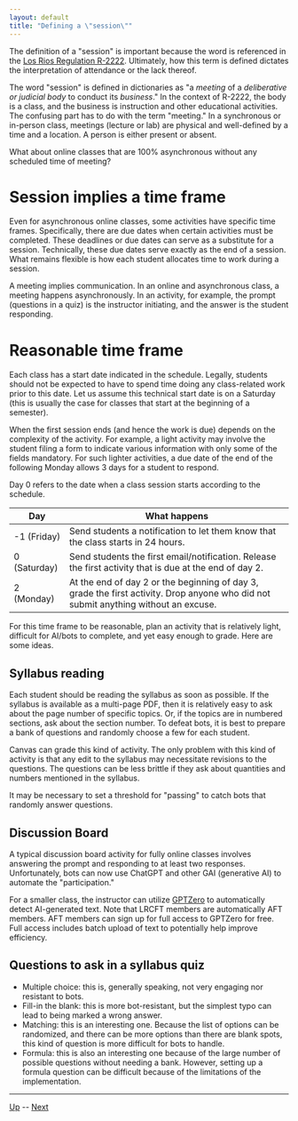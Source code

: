 ```yaml
---
layout: default
title: "Defining a \"session\""
---
```


The definition of a "session" is important because the word is referenced in the [Los Rios Regulation R-2222](https://losrios.edu/shared/doc/board/regulations/R-2222.pdf). Ultimately, how this term is defined dictates the interpretation of attendance or the lack thereof.

The word "session" is defined in dictionaries as "a *meeting* of a *deliberative or judicial body* to conduct its *business*." In the context of R-2222, the body is a class, and the business is instruction and other educational activities. The confusing part has to do with the term "meeting." In a synchronous or in-person class, meetings (lecture or lab) are physical and well-defined by a time and a location. A person is either present or absent.

What about online classes that are 100% asynchronous without any scheduled time of meeting?

# Session implies a time frame

Even for asynchronous online classes, some activities have specific time frames. Specifically, there are due dates when certain activities must be completed. These deadlines or due dates can serve as a substitute for a session. Technically, these due dates serve exactly as the end of a session. What remains flexible is how each student allocates time to work during a session.

A meeting implies communication. In an online and asynchronous class, a meeting happens asynchronously. In an activity, for example, the prompt (questions in a quiz) is the instructor initiating, and the answer is the student responding. 

# Reasonable time frame

Each class has a start date indicated in the schedule. Legally, students should not be expected to have to spend time doing any class-related work prior to this date. Let us assume this technical start date is on a Saturday (this is usually the case for classes that start at the beginning of a semester).

When the first session ends (and hence the work is due) depends on the complexity of the activity. For example, a light activity may involve the student filing a form to indicate various information with only some of the fields mandatory. For such lighter activities, a due date of the end of the following Monday allows 3 days for a student to respond.

Day 0 refers to the date when a class session starts according to the schedule. 

|Day | What happens |
|----|--------------|
|-1 (Friday) |Send students a notification to let them know that the class starts in 24 hours. |
|0  (Saturday) |Send students the first email/notification. Release the first activity that is due at the end of day 2. |
|2  (Monday) |At the end of day 2 or the beginning of day 3, grade the first activity. Drop anyone who did not submit anything without an excuse. |

For this time frame to be reasonable, plan an activity that is relatively light, difficult for AI/bots to complete, and yet easy enough to grade. Here are some ideas.

## Syllabus reading

Each student should be reading the syllabus as soon as possible. If the syllabus is available as a multi-page PDF, then it is relatively easy to ask about the page number of specific topics. Or, if the topics are in numbered sections, ask about the section number. To defeat bots, it is best to prepare a bank of questions and randomly choose a few for each student.

Canvas can grade this kind of activity. The only problem with this kind of activity is that any edit to the syllabus may necessitate revisions to the questions. The questions can be less brittle if they ask about quantities and numbers mentioned in the syllabus.

It may be necessary to set a threshold for "passing" to catch bots that randomly answer questions.

## Discussion Board

A typical discussion board activity for fully online classes involves answering the prompt and responding to at least two responses. Unfortunately, bots can now use ChatGPT and other GAI (generative AI) to automate the "participation."

For a smaller class, the instructor can utilize [GPTZero](https://gptzero.me) to automatically detect AI-generated text. Note that LRCFT members are automatically AFT members. AFT members can sign up for full access to GPTZero for free. Full access includes batch upload of text to potentially help improve efficiency.

## Questions to ask in a syllabus quiz

* Multiple choice: this is, generally speaking, not very engaging nor resistant to bots.
* Fill-in the blank: this is more bot-resistant, but the simplest typo can lead to being marked a wrong answer.
* Matching: this is an interesting one. Because the list of options can be randomized, and there can be more options than there are blank spots, this kind of question is more difficult for bots to handle.
* Formula: this is also an interesting one because of the large number of possible questions without needing a bank. However, setting up a formula question can be difficult because of the limitations of the implementation.

<hr>

[Up](README.md) -- [Next](openscadProgramming.md)

